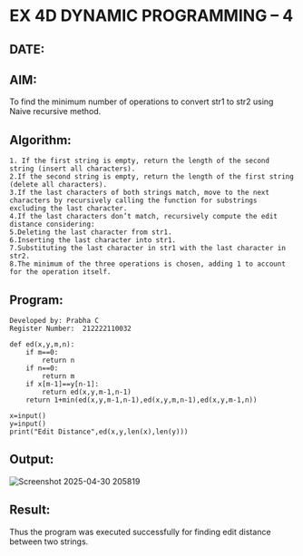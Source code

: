# EX 4D DYNAMIC PROGRAMMING – 4
## DATE:
## AIM:
To find the minimum number of operations to convert str1 to str2 using Naive recursive method.

## Algorithm:
```
1. If the first string is empty, return the length of the second string (insert all characters).
2.If the second string is empty, return the length of the first string (delete all characters).
3.If the last characters of both strings match, move to the next characters by recursively calling the function for substrings excluding the last character.
4.If the last characters don’t match, recursively compute the edit distance considering:
5.Deleting the last character from str1.
6.Inserting the last character into str1.
7.Substituting the last character in str1 with the last character in str2.
8.The minimum of the three operations is chosen, adding 1 to account for the operation itself.  
```

## Program:
```
Developed by: Prabha C
Register Number:  212222110032

def ed(x,y,m,n):
    if m==0:
        return n
    if n==0:
        return m
    if x[m-1]==y[n-1]:
        return ed(x,y,m-1,n-1)
    return 1+min(ed(x,y,m-1,n-1),ed(x,y,m,n-1),ed(x,y,m-1,n))
    
x=input()
y=input()
print("Edit Distance",ed(x,y,len(x),len(y)))
```

## Output:
![Screenshot 2025-04-30 205819](https://github.com/user-attachments/assets/cdfb8dde-98fd-4679-985e-4982574d71cf)

## Result:
Thus the program was executed successfully for finding edit distance between two strings.
